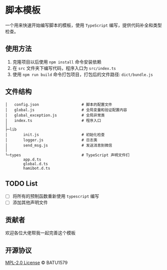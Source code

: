 # 脚本模板

一个用来快速开始编写脚本的模板，使用 `TypeScript` 编写，提供代码补全和类型检查。

## 使用方法

1. 克隆项目以后使用 `npm install` 命令安装依赖
2. 在 `src` 文件夹下编写代码，程序入口为 `src/index.ts`
3. 使用 `npm run build` 命令打包项目，打包后的文件路径: `dict/bundle.js`

## 文件结构

```shell
│   config.json                   # 脚本的配置文件
│   global.js                     # 全局变量和验证配置内容
│   global_exception.js           # 全局异常类
│   index.ts                      # 程序入口
│
├─lib
│       init.js                   # 初始化检查
│       logger.js                 # 日志类
│       send_msg.js               # 发送消息到微信
│
└─types                           # TypeScript 声明文件们
        app.d.ts
        global.d.ts
        hamibot.d.ts
```

## TODO List

- [ ] 将所有的预制函数重新使用 `typescript` 编写
- [ ] 添加其他声明文件

## 贡献者

欢迎各位大佬帮我一起完善这个模板

## 开源协议

[MPL-2.0 License](./LICENSE) © BATU1579
